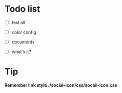 # Todo list

- [ ] test all
- [ ] color config
- [ ] documents
- [ ] what's it?


# Tip

**Remember link style ./social-icon/css/socail-icon.css**